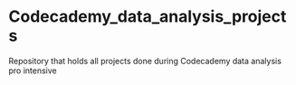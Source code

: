 # Codecademy_data_analysis_projects
Repository that holds all projects done during Codecademy data analysis pro intensive
